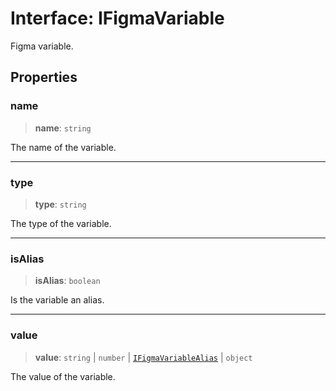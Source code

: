 # Interface: IFigmaVariable

Figma variable.

## Properties

### name

> **name**: `string`

The name of the variable.

***

### type

> **type**: `string`

The type of the variable.

***

### isAlias

> **isAlias**: `boolean`

Is the variable an alias.

***

### value

> **value**: `string` \| `number` \| [`IFigmaVariableAlias`](IFigmaVariableAlias.md) \| `object`

The value of the variable.

